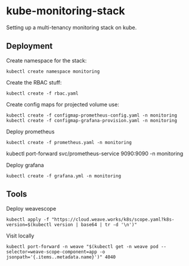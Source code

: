 # kube-monitoring-stack

Setting up a multi-tenancy monitoring stack on kube.

## Deployment

Create namespace for the stack:
```
kubectl create namespace monitoring
```

Create the RBAC stuff:
```
kubectl create -f rbac.yaml
```

Create config maps for projected volume use:
```
kubectl create -f configmap-prometheus-config.yaml -n monitoring
kubectl create -f configmap-grafana-provision.yaml -n monitoring
```

Deploy prometheus
```
kubectl create -f prometheus.yaml -n monitoring
```

kubectl port-forward svc/prometheus-service 9090:9090 -n monitoring

Deploy grafana
```
kubectl create -f grafana.yml -n monitoring
```

## Tools

Deploy weavescope
```
kubectl apply -f "https://cloud.weave.works/k8s/scope.yaml?k8s-version=$(kubectl version | base64 | tr -d '\n')"
```

Visit locally
```
kubectl port-forward -n weave "$(kubectl get -n weave pod --selector=weave-scope-component=app -o jsonpath='{.items..metadata.name}')" 4040
```